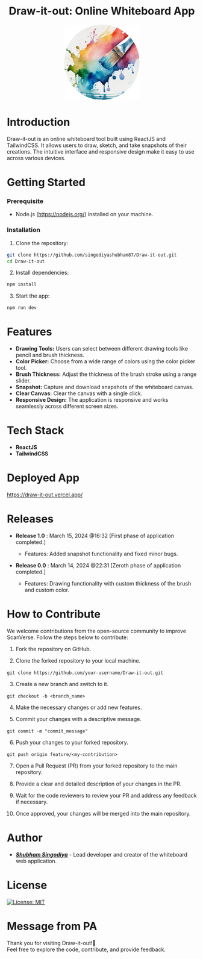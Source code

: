 <h1 align="center">Draw-it-out: Online Whiteboard App</h1> 

<div align="center"><img src="./src/assets/images/readmeLogo.png" width="200px" height="200px"/></div>

# Introduction
Draw-it-out is an online whiteboard tool built using ReactJS and TailwindCSS. It allows users to draw, sketch, and take snapshots of their creations. The intuitive interface and responsive design make it easy to use across various devices.

# Getting Started

### Prerequisite

- Node.js (https://nodejs.org/) installed on your machine.

### Installation

1. Clone the repository:
```bash
git clone https://github.com/singodiyashubham87/Draw-it-out.git
cd Draw-it-out
```
   
2. Install dependencies:
```bash
npm install
```

3. Start the app:
```bash
npm run dev
  ```

# Features

* **Drawing Tools:** Users can select between different drawing tools like pencil and brush thickness.
* **Color Picker:** Choose from a wide range of colors using the color picker tool.
* **Brush Thickness:** Adjust the thickness of the brush stroke using a range slider.
* **Snapshot:** Capture and download snapshots of the whiteboard canvas.
* **Clear Canvas:** Clear the canvas with a single click.
* **Responsive Design:** The application is responsive and works seamlessly across different screen sizes.

# Tech Stack

* **ReactJS**
* **TailwindCSS**

# Deployed App
https://draw-it-out.vercel.app/

# Releases

* **Release 1.0** : March 15, 2024 @16:32 [First phase of application completed.]
  - Features: Added snapshot functionality and fixed minor bugs.

* **Release 0.0** : March 14, 2024 @22:31 [Zeroth phase of application completed.]
  - Features: Drawing functionality with custom thickness of the brush and custom color.

<!--- Acknowledgements: We would like to thank all the contributors who have helped in the development of ScanVerse. I would greatly appreciate your support and contributions -->

# How to Contribute
We welcome contributions from the open-source community to improve ScanVerse. Follow the steps below to contribute:

1. Fork the repository on GitHub.

1. Clone the forked repository to your local machine.

`git clone https://github.com/your-username/Draw-it-out.git` </br>

3. Create a new branch and switch to it.

`git checkout -b <branch_name>` </br>

4. Make the necessary changes or add new features.

5. Commit your changes with a descriptive message.

`git commit -m "commit_message"` </br>

6. Push your changes to your forked repository.

`git push origin feature/<my-contribution>` </br>

7. Open a Pull Request (PR) from your forked repository to the main repository.

8. Provide a clear and detailed description of your changes in the PR.

9. Wait for the code reviewers to review your PR and address any feedback if necessary.

10. Once approved, your changes will be merged into the main repository.


# Author

* [**_Shubham Singodiya_**](https://shubham-s-socials.vercel.app/) - Lead developer and creator of the whiteboard web application.

# License

[![License: MIT](https://img.shields.io/badge/License-MIT-yellow.svg)](https://opensource.org/licenses/MIT)


# Message from PA
Thank you for visiting Draw-it-out!💝
</br>Feel free to explore the code, contribute, and provide feedback.



